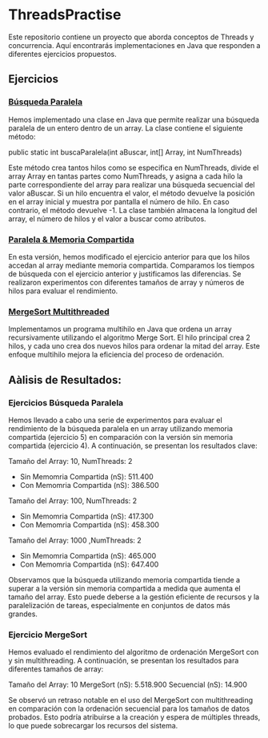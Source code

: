 # ThreadsPractise
Este repositorio contiene un proyecto que aborda conceptos de Threads y concurrencia. Aquí encontrarás implementaciones en Java que responden a diferentes ejercicios propuestos.

## Ejercicios
### [Búsqueda Paralela]()
Hemos implementado una clase en Java que permite realizar una búsqueda paralela de un entero dentro de un array. La clase contiene el siguiente método:  

public static int buscaParalela(int aBuscar, int[] Array, int NumThreads)  

Este método crea tantos hilos como se especifica en NumThreads, divide el array Array en tantas partes como NumThreads, y asigna a cada hilo la parte correspondiente del array para realizar una búsqueda secuencial del valor aBuscar. Si un hilo encuentra el valor, el método devuelve la posición en el array inicial y muestra por pantalla el número de hilo. En caso contrario, el método devuelve -1. La clase también almacena la longitud del array, el número de hilos y el valor a buscar como atributos.


### [Paralela & Memoria Compartida]()
En esta versión, hemos modificado el ejercicio anterior para que los hilos accedan al array mediante memoria compartida. Comparamos los tiempos de búsqueda con el ejercicio anterior y justificamos las diferencias. Se realizaron experimentos con diferentes tamaños de array y números de hilos para evaluar el rendimiento.

### [MergeSort Multithreaded]()
Implementamos un programa multihilo en Java que ordena un array recursivamente utilizando el algoritmo Merge Sort. El hilo principal crea 2 hilos, y cada uno crea dos nuevos hilos para ordenar la mitad del array. Este enfoque multihilo mejora la eficiencia del proceso de ordenación.

## Aàlisis de Resultados:

### Ejercicios Búsqueda Paralela
Hemos llevado a cabo una serie de experimentos para evaluar el rendimiento de la búsqueda paralela en un array utilizando memoria compartida (ejercicio 5) en comparación con la versión sin memoria compartida (ejercicio 4). A continuación, se presentan los resultados clave:

Tamaño del Array: 10, NumThreads: 2
- Sin Memomria Compartida (nS): 511.400
- Con Memomria Compartida (nS): 386.500

Tamaño del Array: 100, NumThreads: 2
- Sin Memomria Compartida (nS): 417.300
- Con Memomria Compartida (nS): 458.300

Tamaño del Array: 1000 ,NumThreads: 2
- Sin Memomria Compartida (nS): 465.000
- Con Memomria Compartida (nS): 647.400

Observamos que la búsqueda utilizando memoria compartida tiende a superar a la versión sin memoria compartida a medida que aumenta el tamaño del array. Esto puede deberse a la gestión eficiente de recursos y la paralelización de tareas, especialmente en conjuntos de datos más grandes.


### Ejercicio MergeSort
Hemos evaluado el rendimiento del algoritmo de ordenación MergeSort con y sin multithreading. A continuación, se presentan los resultados para diferentes tamaños de array:

Tamaño del Array: 10
MergeSort (nS): 5.518.900
Secuencial (nS): 14.900

Se observó un retraso notable en el uso del MergeSort con multithreading en comparación con la ordenación secuencial para los tamaños de datos probados. Esto podría atribuirse a la creación y espera de múltiples threads, lo que puede sobrecargar los recursos del sistema.


